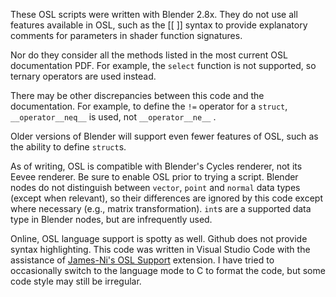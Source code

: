 These OSL scripts were written with Blender 2.8x. They do not use all features available in OSL, such as the [[ ]] syntax to provide explanatory comments for parameters in shader function signatures.

Nor do they consider all the methods listed in the most current OSL documentation PDF. For example, the `select` function is not supported, so ternary operators are used instead.

There may be other discrepancies between this code and the documentation. For example, to define the `!=` operator for a `struct`, `__operator__neq__` is used, not `__operator__ne__` .

Older versions of Blender will support even fewer features of OSL, such as the ability to define `struct`s.

As of writing, OSL is compatible with Blender's Cycles renderer, not its Eevee renderer. Be sure to enable OSL prior to trying a script. Blender nodes do not distinguish between `vector`, `point` and `normal` data types (except when relevant), so their differences are ignored by this code except where necessary (e.g., matrix transformation). `int`s are a supported data type in Blender nodes, but are infrequently used.

Online, OSL language support is spotty as well. Github does not provide syntax highlighting. This code was written in Visual Studio Code with the assistance of [James-Ni's OSL Support](https://github.com/James-N/vscode-osl) extension. I have tried to occasionally switch to the language mode to C to format the code, but some code style may still be irregular.